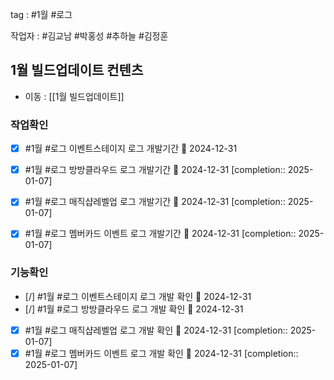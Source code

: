 

tag : #1월  #로그

작업자 : #김교남   #박홍성   #추하늘   #김정훈   

## 1월 빌드업데이트 컨텐츠
- 이동 : [[1월 빌드업데이트]]


### 작업확인
- [x] #1월  #로그  이벤트스테이지 로그 개발기간 📅 2024-12-31
- [x] #1월  #로그  방방클라우드 로그 개발기간 📅 2024-12-31  [completion:: 2025-01-07]
- [x] #1월  #로그  매직샵레벨업 로그 개발기간 📅 2024-12-31  [completion:: 2025-01-07]
- [x] #1월  #로그  멤버카드 이벤트 로그 개발기간 📅 2024-12-31  [completion:: 2025-01-07]



### 기능확인
- [/] #1월  #로그  이벤트스테이지 로그 개발  확인 📅 2024-12-31
- [/] #1월  #로그  방방클라우드 로그 개발  확인 📅 2024-12-31
- [x] #1월  #로그  매직샵레벨업 로그 개발  확인 📅 2024-12-31  [completion:: 2025-01-07]
- [x] #1월  #로그  멤버카드 이벤트 로그 개발 확인 📅 2024-12-31  [completion:: 2025-01-07]